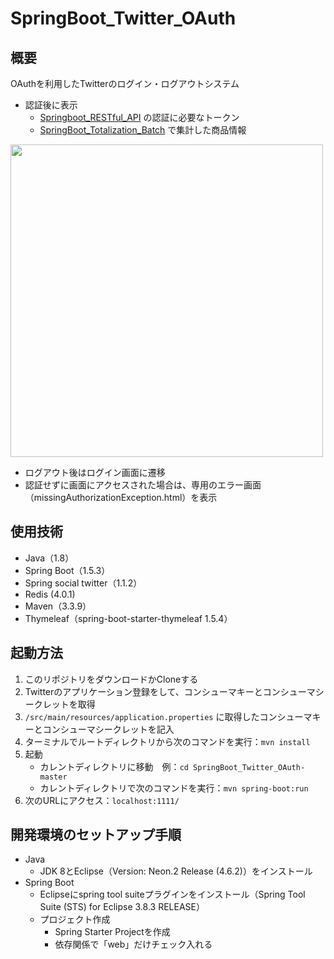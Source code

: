 # SpringBoot_Twitter_OAuth

## 概要
OAuthを利用したTwitterのログイン・ログアウトシステム
- 認証後に表示
    - [Springboot_RESTful_API](https://github.com/utgwn/ServerSide_Projects/tree/master/Springboot_RESTful_API "")
の認証に必要なトークン
    - [SpringBoot_Totalization_Batch](https://github.com/utgwn/ServerSide_Projects/tree/master/SpringBoot_Totalization_Batch "")
で集計した商品情報

<img src="https://github.com/utgwn/ServerSide_Projects/blob/master/SpringBoot_Twitter_OAuth/screenshot/screenshot1.png" width="500">

- ログアウト後はログイン画面に遷移
- 認証せずに画面にアクセスされた場合は、専用のエラー画面（missingAuthorizationException.html）を表示  

## 使用技術
- Java（1.8）
- Spring Boot（1.5.3）
- Spring social twitter（1.1.2）
- Redis (4.0.1)
- Maven（3.3.9）
- Thymeleaf（spring-boot-starter-thymeleaf 1.5.4）

## 起動方法
1. このリポジトリをダウンロードかCloneする
2. Twitterのアプリケーション登録をして、コンシューマキーとコンシューマシークレットを取得
3. `/src/main/resources/application.properties` に取得したコンシューマキーとコンシューマシークレットを記入
4. ターミナルでルートディレクトリから次のコマンドを実行：`mvn install`
5. 起動
    - カレントディレクトリに移動　例：`cd SpringBoot_Twitter_OAuth-master`
    - カレントディレクトリで次のコマンドを実行：`mvn spring-boot:run`
6. 次のURLにアクセス：`localhost:1111/`

## 開発環境のセットアップ手順
- Java
    - JDK 8とEclipse（Version: Neon.2 Release (4.6.2)）をインストール
- Spring Boot
    - Eclipseにspring tool suiteプラグインをインストール（Spring Tool Suite (STS) for Eclipse 3.8.3 RELEASE）
    - プロジェクト作成
        - Spring Starter Projectを作成
        - 依存関係で「web」だけチェック入れる
